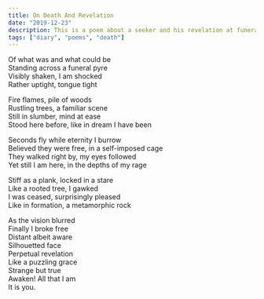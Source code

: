 ```yaml
---
title: On Death And Revelation
date: "2019-12-23"
description: This is a poem about a seeker and his revelation at funeral pyre, funeral home experiences and what an indian funeral procedure looks like. It also explores glimpse of non duality and advait vedanta in the end.
tags: ["diary", "poems", "death"]
---
```


Of what was and what could be</br>
Standing across a funeral pyre</br>
Visibly shaken, I am shocked</br>
Rather uptight, tongue tight</br>

Fire flames, pile of woods</br>
Rustling trees, a familiar scene</br>
Still in slumber, mind at ease</br>
Stood here before, like in dream I have been</br>

Seconds fly while eternity I burrow</br>
Believed they were free, in a self-imposed cage</br>
They walked right by, my eyes followed</br>
Yet still I am here, in the depths of my rage</br>

Stiff as a plank, locked in a stare</br>
Like a rooted tree, I gawked</br>
I was ceased, surprisingly pleased</br>
Like in formation, a metamorphic rock</br>

As the vision blurred</br>
Finally I broke free</br>
Distant albeit aware</br>
Silhouetted face</br>
Perpetual revelation</br>
Like a puzzling grace</br>
Strange but true</br>
Awaken! All that I am</br>
It is you.</br>
